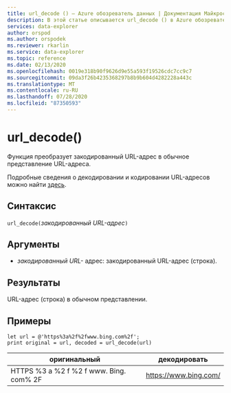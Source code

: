 ```yaml
---
title: url_decode () — Azure обозреватель данных | Документация Майкрософт
description: В этой статье описывается url_decode () в Azure обозреватель данных.
services: data-explorer
author: orspod
ms.author: orspodek
ms.reviewer: rkarlin
ms.service: data-explorer
ms.topic: reference
ms.date: 02/13/2020
ms.openlocfilehash: 0019e318b90f9626d9e55a593f19526cdc7cc9c7
ms.sourcegitcommit: 09da3f26b4235368297b8b9b604d4282228a443c
ms.translationtype: MT
ms.contentlocale: ru-RU
ms.lasthandoff: 07/28/2020
ms.locfileid: "87350593"
---
```

# <a name="url_decode"></a>url_decode()

Функция преобразует закодированный URL-адрес в обычное представление URL-адреса. 

Подробные сведения о декодировании и кодировании URL-адресов можно найти [здесь](https://en.wikipedia.org/wiki/Percent-encoding).

## <a name="syntax"></a>Синтаксис

`url_decode(`*закодированный URL-адрес*`)`

## <a name="arguments"></a>Аргументы

* *закодированный URL-* адрес: закодированный URL-адрес (строка).  

## <a name="returns"></a>Результаты

URL-адрес (строка) в обычном представлении.

## <a name="examples"></a>Примеры

```kusto
let url = @'https%3a%2f%2fwww.bing.com%2f';
print original = url, decoded = url_decode(url)
```

|оригинальный|декодировать|
|---|---|
|HTTPS %3 a %2 f %2 f www. Bing. com% 2F|https://www.bing.com/|



 